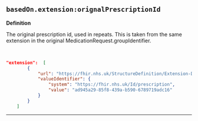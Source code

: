## `basedOn.extension:orignalPrescriptionId`

<b>Definition</b><br>

The original prescription id, used in repeats. This is taken from the same extension in the original MedicationRequest.groupIdentifier.

<br>

```json 
"extension":  [
        {
            "url": "https://fhir.nhs.uk/StructureDefinition/Extension-DM-PrescriptionId",
            "valueIdentifier": {
                "system": "https://fhir.nhs.uk/Id/prescription",
                "value": "ad945a29-85f8-439a-b590-6789719adc16"
            }
        }
    ]
```

---